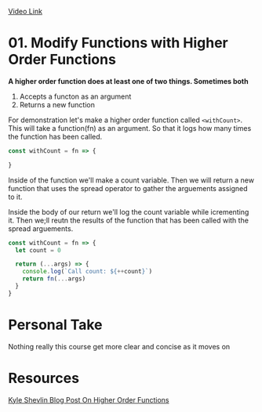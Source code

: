 [Video Link](https://egghead.io/lessons/javascript-modify-functions-with-higher-order-functions-in-javascript)

# 01. Modify Functions with Higher Order Functions

**A higher order function does at least one of two things. Sometimes both**

1. Accepts a functon as an argument
2. Returns a new function 



For demonstration let's make a higher order function called ```<withCount>```. This will take a function(fn) as an argument. So that it logs how many times the function has been called.

```javascript
const withCount = fn => {

}
```

Inside of the function we'll make a count variable. Then we will return a new function that uses the spread operator to gather the arguements assigned to it.

Inside the body of our return we'll log the count variable while icrementing it. Then we;ll reutn the results of the function that has been called with the spread arguements.

```javascript
const withCount = fn => {
  let count = 0

  return (...args) => {
    console.log(`Call count: ${++count}`)
    return fn(...args)
  }
}
```




# Personal Take
Nothing really this course get more clear and concise as it moves on

# Resources
[Kyle Shevlin Blog Post On Higher Order Functions](https://kyleshevlin.com/just-enough-fp-higher-order-functions)

